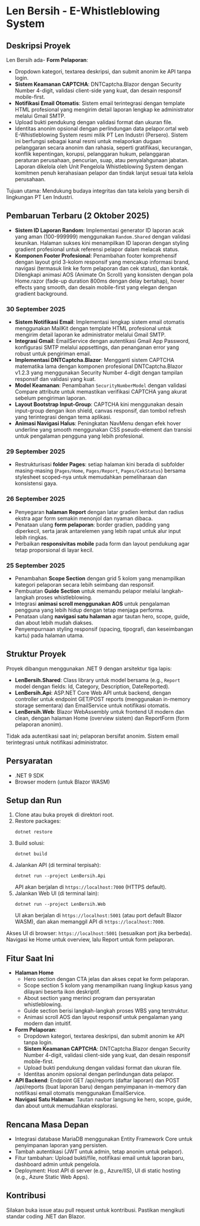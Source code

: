 # Len Bersih - E-Whistleblowing System

## Deskripsi Proyek

Len Bersih ada- **Form Pelaporan**:

- Dropdown kategori, textarea deskripsi, dan submit anonim ke API tanpa login.
- **Sistem Keamanan CAPTCHA**: DNTCaptcha.Blazor dengan Security Number 4-digit, validasi client-side yang kuat, dan desain responsif mobile-first.
- **Notifikasi Email Otomatis**: Sistem email terintegrasi dengan template HTML profesional yang mengirim detail laporan lengkap ke administrator melalui Gmail SMTP.
- Upload bukti pendukung dengan validasi format dan ukuran file.
- Identitas anonim opsional dengan perlindungan data pelapor.ortal web E-Whistleblowing System resmi milik PT Len Industri (Persero). Sistem ini berfungsi sebagai kanal resmi untuk melaporkan dugaan pelanggaran secara anonim dan rahasia, seperti gratifikasi, kecurangan, konflik kepentingan, korupsi, pelanggaran hukum, pelanggaran peraturan perusahaan, pencurian, suap, atau penyalahgunaan jabatan. Laporan dikelola oleh Unit Pengelola Whistleblowing System dengan komitmen penuh kerahasiaan pelapor dan tindak lanjut sesuai tata kelola perusahaan.

Tujuan utama: Mendukung budaya integritas dan tata kelola yang bersih di lingkungan PT Len Industri.

## Pembaruan Terbaru (2 Oktober 2025)

- **Sistem ID Laporan Random**: Implementasi generator ID laporan acak yang aman (100-999999) menggunakan `Random.Shared` dengan validasi keunikan. Halaman sukses kini menampilkan ID laporan dengan styling gradient profesional untuk referensi pelapor dalam melacak status.
- **Komponen Footer Profesional**: Penambahan footer komprehensif dengan layout grid 3-kolom responsif yang mencakup informasi brand, navigasi (termasuk link ke form pelaporan dan cek status), dan kontak. Dilengkapi animasi AOS (Animate On Scroll) yang konsisten dengan pola Home.razor (fade-up duration 800ms dengan delay bertahap), hover effects yang smooth, dan desain mobile-first yang elegan dengan gradient background.

### 30 September 2025

- **Sistem Notifikasi Email**: Implementasi lengkap sistem email otomatis menggunakan MailKit dengan template HTML profesional untuk mengirim detail laporan ke administrator melalui Gmail SMTP.
- **Integrasi Gmail**: EmailService dengan autentikasi Gmail App Password, konfigurasi SMTP melalui appsettings, dan penanganan error yang robust untuk pengiriman email.
- **Implementasi DNTCaptcha.Blazor**: Mengganti sistem CAPTCHA matematika lama dengan komponen profesional DNTCaptcha.Blazor v1.2.3 yang menggunakan Security Number 4-digit dengan tampilan responsif dan validasi yang kuat.
- **Model Keamanan**: Penambahan `SecurityNumberModel` dengan validasi Compare attribute untuk memastikan verifikasi CAPTCHA yang akurat sebelum pengiriman laporan.
- **Layout Bootstrap Input-Group**: CAPTCHA kini menggunakan desain input-group dengan ikon shield, canvas responsif, dan tombol refresh yang terintegrasi dengan tema aplikasi.
- **Animasi Navigasi Halus**: Peningkatan NavMenu dengan efek hover underline yang smooth menggunakan CSS pseudo-element dan transisi untuk pengalaman pengguna yang lebih profesional.

### 29 September 2025

- Restrukturisasi **folder Pages**: setiap halaman kini berada di subfolder masing-masing (`Pages/Home`, `Pages/Report`, `Pages/CekStatus`) bersama stylesheet scoped-nya untuk memudahkan pemeliharaan dan konsistensi gaya.

### 26 September 2025

- Penyegaran **halaman Report** dengan latar gradien lembut dan radius ekstra agar form semakin menonjol dan nyaman dibaca.
- Penataan ulang **form pelaporan**: border gradien, padding yang diperkecil, serta jarak antarelemen yang lebih rapat untuk alur input lebih ringkas.
- Perbaikan **responsivitas mobile** pada form dan layout pendukung agar tetap proporsional di layar kecil.

### 25 September 2025

- Penambahan **Scope Section** dengan grid 5 kolom yang menampilkan kategori pelaporan secara lebih seimbang dan responsif.
- Pembuatan **Guide Section** untuk memandu pelapor melalui langkah-langkah proses whistleblowing.
- Integrasi **animasi scroll menggunakan AOS** untuk pengalaman pengguna yang lebih hidup dengan tetap menjaga performa.
- Penataan ulang **navigasi satu halaman** agar tautan hero, scope, guide, dan about lebih mudah diakses.
- Penyempurnaan styling responsif (spacing, tipografi, dan keseimbangan kartu) pada halaman utama.

## Struktur Proyek

Proyek dibangun menggunakan .NET 9 dengan arsitektur tiga lapis:

- **LenBersih.Shared**: Class library untuk model bersama (e.g., `Report` model dengan fields: Id, Category, Description, DateReported).
- **LenBersih.Api**: ASP.NET Core Web API untuk backend, dengan controller untuk endpoint GET/POST reports (menggunakan in-memory storage sementara) dan EmailService untuk notifikasi otomatis.
- **LenBersih.Web**: Blazor WebAssembly untuk frontend UI modern dan clean, dengan halaman Home (overview sistem) dan ReportForm (form pelaporan anonim).

Tidak ada autentikasi saat ini; pelaporan bersifat anonim. Sistem email terintegrasi untuk notifikasi administrator.

## Persyaratan

- .NET 9 SDK
- Browser modern (untuk Blazor WASM)

## Setup dan Run

1. Clone atau buka proyek di direktori root.
2. Restore packages:
   ```
   dotnet restore
   ```
3. Build solusi:
   ```
   dotnet build
   ```
4. Jalankan API (di terminal terpisah):
   ```
   dotnet run --project LenBersih.Api
   ```
   API akan berjalan di `https://localhost:7000` (HTTPS default).
5. Jalankan Web UI (di terminal lain):
   ```
   dotnet run --project LenBersih.Web
   ```
   UI akan berjalan di `https://localhost:5001` (atau port default Blazor WASM), dan akan memanggil API di `https://localhost:7000`.

Akses UI di browser: `https://localhost:5001` (sesuaikan port jika berbeda). Navigasi ke Home untuk overview, lalu Report untuk form pelaporan.

## Fitur Saat Ini

- **Halaman Home**
  - Hero section dengan CTA jelas dan akses cepat ke form pelaporan.
  - Scope section 5 kolom yang menampilkan ruang lingkup kasus yang dilayani beserta ikon deskriptif.
  - About section yang merinci program dan persyaratan whistleblowing.
  - Guide section berisi langkah-langkah proses WBS yang terstruktur.
  - Animasi scroll AOS dan layout responsif untuk pengalaman yang modern dan intuitif.
- **Form Pelaporan**:
  - Dropdown kategori, textarea deskripsi, dan submit anonim ke API tanpa login.
  - **Sistem Keamanan CAPTCHA**: DNTCaptcha.Blazor dengan Security Number 4-digit, validasi client-side yang kuat, dan desain responsif mobile-first.
  - Upload bukti pendukung dengan validasi format dan ukuran file.
  - Identitas anonim opsional dengan perlindungan data pelapor.
- **API Backend**: Endpoint GET /api/reports (daftar laporan) dan POST /api/reports (buat laporan baru) dengan penyimpanan in-memory dan notifikasi email otomatis menggunakan EmailService.
- **Navigasi Satu Halaman**: Tautan navbar langsung ke hero, scope, guide, dan about untuk memudahkan eksplorasi.

## Rencana Masa Depan

- Integrasi database MariaDB menggunakan Entity Framework Core untuk penyimpanan laporan yang persisten.
- Tambah autentikasi (JWT untuk admin, tetap anonim untuk pelapor).
- Fitur tambahan: Upload bukti/file, notifikasi email untuk laporan baru, dashboard admin untuk pengelola.
- Deployment: Host API di server (e.g., Azure/IIS), UI di static hosting (e.g., Azure Static Web Apps).

## Kontribusi

Silakan buka issue atau pull request untuk kontribusi. Pastikan mengikuti standar coding .NET dan Blazor.
